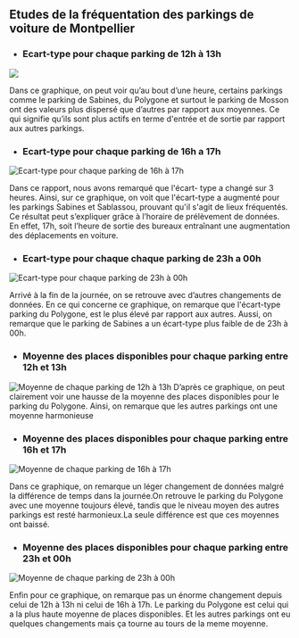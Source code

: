 ## Etudes de la fréquentation des parkings de voiture de Montpellier
- ### Ecart-type pour chaque parking de 12h à 13h


<img src="images/SAE15_parking_12h_13h.png">

Dans ce graphique, on peut voir qu’au bout d’une heure, certains parkings comme le parking de Sabines, du Polygone et surtout le parking de Mosson ont des valeurs plus dispersé que d’autres par rapport aux moyennes. Ce qui signifie qu’ils sont plus actifs en terme d'entrée et de sortie par rapport aux autres parkings.

- ### Ecart-type pour chaque parking de 16h a 17h
![Ecart-type pour chaque parking de 16h à 17h](images/SAE15_parking_16h_17h.png)

Dans ce rapport, nous avons remarqué que l'écart- type a changé sur 3 heures. Ainsi, sur ce graphique, on voit que l'écart-type a augmenté pour les parkings Sabines et Sablassou, prouvant qu'il s'agit de lieux fréquentés. Ce résultat peut s’expliquer grâce à l’horaire de prélèvement de données. En effet, 17h, soit l’heure de sortie des bureaux entraînant une augmentation des déplacements en voiture.

- ### Ecart-type pour chaque chaque parking de 23h a 00h
![Ecart-type pour chaque parking de 23h à 00h](images/SAE15_parking_23h_00h.png)

Arrivé à la fin de la journée, on se retrouve avec d’autres changements de données. En ce qui concerne ce graphique, on remarque que l'écart-type parking du Polygone, est le plus élevé par rapport aux autres. Aussi, on remarque que le parking de Sabines a un écart-type plus faible de de 23h à 00h.

- ### Moyenne des places disponibles pour chaque parking entre 12h et 13h
![Moyenne de chaque parking de 12h à 13h](images/SAE15_moyennes_des_places_12h_13h.png)
D’après ce graphique, on peut clairement voir une hausse de la moyenne des places disponibles pour le parking du Polygone. Ainsi, on remarque que les autres parkings ont une moyenne harmonieuse

- ### Moyenne des places disponibles pour chaque parking entre 16h et 17h
![Moyenne de chaque parking de 16h à 17h](images/SAE15_moyennes_des_places_16h_17h.png)

Dans ce graphique, on remarque un léger changement de données malgré la différence de temps dans la journée.On retrouve le parking du Polygone avec une moyenne toujours élevé, tandis que le niveau moyen des autres parkings est resté harmonieux.La seule différence est que ces moyennes ont baissé.

- ### Moyenne des places disponibles pour chaque parking entre 23h et 00h

![Moyenne de chaque parking de 23h à 00h](images/SAE15_moyennes_des_places_23h_00h.png)

Enfin pour ce graphique, on remarque pas un énorme changement depuis celui de 12h à 13h ni celui de 16h à 17h. Le parking du Polygone est celui qui a la plus haute moyenne de places disponibles. Et les autres parkings ont eu quelques changements mais ça tourne au tours de la meme moyenne.
